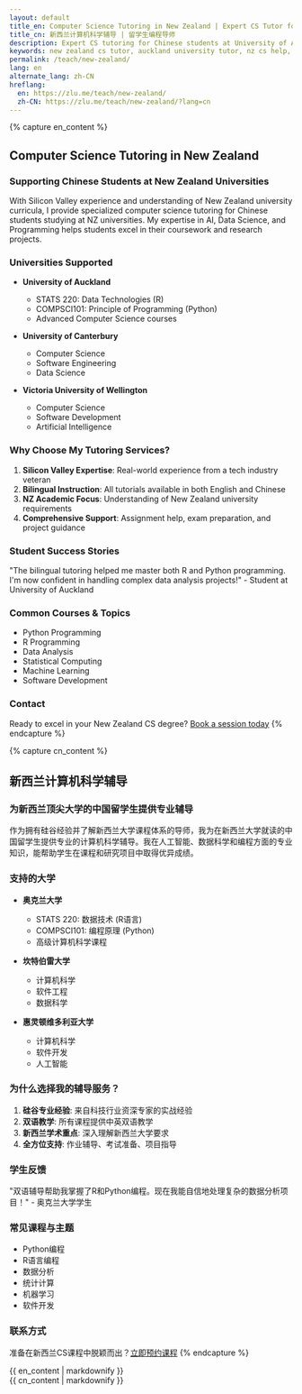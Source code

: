 ```yaml
---
layout: default
title_en: Computer Science Tutoring in New Zealand | Expert CS Tutor for Chinese Students
title_cn: 新西兰计算机科学辅导 | 留学生编程导师
description: Expert CS tutoring for Chinese students at University of Auckland and other NZ universities. Specialized in AI, Data Science & Programming. 新西兰计算机辅导专家，提供一对一编程辅导。
keywords: new zealand cs tutor, auckland university tutor, nz cs help, 新西兰计算机辅导, 新西兰大学编程辅导, 新西兰留学生补习
permalink: /teach/new-zealand/
lang: en
alternate_lang: zh-CN
hreflang:
  en: https://zlu.me/teach/new-zealand/
  zh-CN: https://zlu.me/teach/new-zealand/?lang=cn
---
```


{% capture en_content %}
## Computer Science Tutoring in New Zealand

### Supporting Chinese Students at New Zealand Universities

With Silicon Valley experience and understanding of New Zealand university curricula, I provide specialized computer science tutoring for Chinese students studying at NZ universities. My expertise in AI, Data Science, and Programming helps students excel in their coursework and research projects.

### Universities Supported

- **University of Auckland**
  - STATS 220: Data Technologies (R)
  - COMPSCI101: Principle of Programming (Python)
  - Advanced Computer Science courses

- **University of Canterbury**
  - Computer Science
  - Software Engineering
  - Data Science

- **Victoria University of Wellington**
  - Computer Science
  - Software Development
  - Artificial Intelligence

### Why Choose My Tutoring Services?

1. **Silicon Valley Expertise**: Real-world experience from a tech industry veteran
2. **Bilingual Instruction**: All tutorials available in both English and Chinese
3. **NZ Academic Focus**: Understanding of New Zealand university requirements
4. **Comprehensive Support**: Assignment help, exam preparation, and project guidance

### Student Success Stories

"The bilingual tutoring helped me master both R and Python programming. I'm now confident in handling complex data analysis projects!" - Student at University of Auckland

### Common Courses & Topics

- Python Programming
- R Programming
- Data Analysis
- Statistical Computing
- Machine Learning
- Software Development

### Contact

Ready to excel in your New Zealand CS degree? [Book a session today](mailto:tutoring@zlu.me)
{% endcapture %}

{% capture cn_content %}
## 新西兰计算机科学辅导

### 为新西兰顶尖大学的中国留学生提供专业辅导

作为拥有硅谷经验并了解新西兰大学课程体系的导师，我为在新西兰大学就读的中国留学生提供专业的计算机科学辅导。我在人工智能、数据科学和编程方面的专业知识，能帮助学生在课程和研究项目中取得优异成绩。

### 支持的大学

- **奥克兰大学**
  - STATS 220: 数据技术 (R语言)
  - COMPSCI101: 编程原理 (Python)
  - 高级计算机科学课程

- **坎特伯雷大学**
  - 计算机科学
  - 软件工程
  - 数据科学

- **惠灵顿维多利亚大学**
  - 计算机科学
  - 软件开发
  - 人工智能

### 为什么选择我的辅导服务？

1. **硅谷专业经验**: 来自科技行业资深专家的实战经验
2. **双语教学**: 所有课程提供中英双语教学
3. **新西兰学术重点**: 深入理解新西兰大学要求
4. **全方位支持**: 作业辅导、考试准备、项目指导

### 学生反馈

"双语辅导帮助我掌握了R和Python编程。现在我能自信地处理复杂的数据分析项目！" - 奥克兰大学学生

### 常见课程与主题

- Python编程
- R语言编程
- 数据分析
- 统计计算
- 机器学习
- 软件开发

### 联系方式

准备在新西兰CS课程中脱颖而出？[立即预约课程](mailto:tutoring@zlu.me)
{% endcapture %}

<div class="lang-en" id="en-content">{{ en_content | markdownify }}</div>
<div class="lang-cn" id="cn-content">{{ cn_content | markdownify }}</div>
